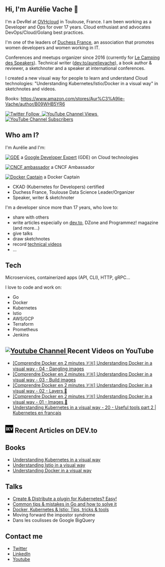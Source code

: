 ## Hi, I'm Aurélie Vache 👋

I'm a DevRel at [OVHcloud](https://www.ovhcloud.com/fr/) in Toulouse, France.
I am been working as a Developer and Ops for over 17 years. Cloud enthusiast and advocates DevOps/Cloud/Golang best practices. 

I'm one of the leaders of [Duchess France](https://www.duchess-france.org/), an association that promotes women developers and women working in IT.

Conferences and meetups organizer since 2016 (currently for [Le Camping des Speakers](https://camping-speakers.fr/)). Technical writer ([dev.to/aurelievache](https://dev.to/aurelievache/)), a book author & reviewer, a sketchnoter and a speaker at international conferences.

I created a new visual way for people to learn and understand Cloud technologies: "Understanding Kubernetes/Istio/Docker in a visual way" in sketchnotes and videos.

Books: https://www.amazon.com/stores/Aur%C3%A9lie-Vache/author/B09WHB5YR6

<a href="https://twitter.com/aurelievache"><img alt="Twitter Follow" src="https://img.shields.io/twitter/follow/aurelievache?label=Twitter&style=for-the-badge&logo=twitter&color=1DA1F2"> &nbsp;<a href="https://www.youtube.com/c/AurelieVache"><img alt="YouTube Channel Views" src="https://img.shields.io/youtube/channel/views/UCrRk0kOP58lBMl9B8ZS8Vlg?style=for-the-badge&logo=youtube&label=YOUTUBE VIEWS">&nbsp;<img alt="YouTube Channel Subscribers" src="https://img.shields.io/youtube/channel/subscribers/UCrRk0kOP58lBMl9B8ZS8Vlg?style=for-the-badge&logo=youtube&label=YOUTUBE"></a>

## Who am I?

I'm Aurélie and I'm:

<a href=""><img src="https://developers.google.com/profile/badges/community/gde/badge.svg" alt="GDE" style="width:120px;"/></a> a [Google Developer Expert](https://developers.google.com/community/experts/directory) (GDE) on Cloud technologies
 
<a href="https://www.cncf.io/people/ambassadors/"><img src="https://www.cncf.io/wp-content/uploads/2020/08/cncf_ambassador-768x628-1.png" alt="CNCF ambassador" style="width:120px;"/></a> a CNCF Ambassador
  
<a href="https://www.docker.com/community/captains
"><img src="https://avatars.githubusercontent.com/u/18412632?s=200&v=4" alt="Docker Captain" style="width:120px;"/></a> a Docker Captain
  
* CKAD (Kubernetes for Developers) certified
* Duchess France, Toulouse Data Science Leader/Organizer
* Speaker, writer & sketchnoter

I'm a developer since more than 17 years, who love to:
* share with others
* write articles especially on [dev.to](https://dev.to/aurelievache), DZone and Programmez! magazine (and more...)
* give talks
* draw sketchnotes
* record [technical videos](https://www.youtube.com/channel/UCrRk0kOP58lBMl9B8ZS8Vlg)
* ...

## Tech

Microservices, containerized apps (API, CLI), HTTP, gRPC...

I love to code and work on:
* Go
* Docker
* Kubernetes
* Istio
* AWS/GCP
* Terraform
* Prometheus
* Jenkins

 ## <a href="https://www.youtube.com/channel/UCrRk0kOP58lBMl9B8ZS8Vlg"><img src="https://cdn.worldvectorlogo.com/logos/youtube-icon.svg" title="YouTube ChannelDocker" alt="Youtube Channel" width="30"/> </a>Recent Videos on YouTube
 
<!-- YOUTUBE-VIDEOS-LIST:START -->
- [[Comprendre Docker en 2 minutes 🇫🇷] Understanding Docker in a visual way - 04 - Dangling images](https://www.youtube.com/watch?v=JygkQiKzve8)
- [[Comprendre Docker en 2 minutes 🇫🇷] Understanding Docker in a visual way - 03 - Build images](https://www.youtube.com/watch?v=3IFixKo9b5I&t=4s)
- [[Comprendre Docker en 2 minutes 🇫🇷] Understanding Docker in a visual way - 02 - Layers 🍰](https://www.youtube.com/watch?v=zdFFRQuKgrQ)
- [[Comprendre Docker en 2 minutes 🇫🇷] Understanding Docker in a visual way - 01 - Images 🎂](https://www.youtube.com/watch?v=3hol91BkYHU&t=8s)
- [Understanding Kubernetes in a visual way - 20 - Useful tools part 2 | Kubernetes en français](https://www.youtube.com/watch?v=M9CN-VEBcME)
<!-- YOUTUBE-VIDEOS-LIST:END -->
  
## <a href="https://dev.to/aurelievache"><img src="https://github.com/FrancescoXX/FrancescoXX/blob/main/dev-black.png" title="DEV" alt="DEV" width="25"/></a> Recent Articles on DEV.to
<!-- BLOG-POST-LIST:START -->
<!-- BLOG-POST-LIST:END -->
 
## Books

* [Understanding Kubernetes in a visual way](https://gumroad.com/aurelievache#uCxcr)
* [Understanding Istio in a visual way](https://gumroad.com/aurelievache#vJYhM)
* [Understanding Docker in a visual way](https://gumroad.com/aurelievache#YTLzM)

## Talks

* [Create & Distribute a plugin for Kubernetes? Easy!](http://bit.ly/kubernetes-plugin-krew)
* [Common tips & mistakes in Go and how to solve it](https://docs.google.com/presentation/d/1RIzB0mW7XbaoarZVoRQREPE4ZBEY9wsbaGE97Ju6G-U/)
* [Docker, Kubernetes & Istio: Tips, tricks & tools](http://bit.ly/docker-k8s-Istio-tips-tricks)
* Moving forward the impostor syndrome
* Dans les coulisses de Google BigQuery

## Contact me

* [Twitter](https://twitter.com/aurelievache)
* [LinkedIn](https://www.linkedin.com/in/aurelievache/)
* [Youtube](https://www.youtube.com/channel/UCrRk0kOP58lBMl9B8ZS8Vlg)
